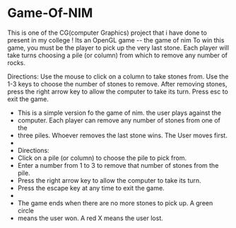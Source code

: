 # Game-Of-NIM
This is one of the CG(computer Graphics) project that i have done to present in my college !
Its an OpenGL game -- the game of nim To win this game, you must be the player to pick up the very last stone. Each player will take turns choosing a pile (or column) from which to remove any number of rocks.

Directions: Use the mouse to click on a column to take stones from. Use the 1-3 keys to choose the number of stones to remove. After removing stones, press the right arrow key to allow the computer to take its turn. Press esc to exit the game.

* This is a simple version fo the game of nim. the user plays against the
 * computer. Each player can remove any number of stones from one of the
 * three piles. Whoever removes the last stone wins. The User moves first.
 *
 * Directions:
 *	 Click on a pile (or column) to choose the pile to pick from.
 * 	 Enter a number from 1 to 3 to remove that number of stones from the pile.
 * 	 Press the right arrow key to allow the computer to take its turn.
 * 	 Press the escape key at any time to exit the game.
 *
 * The game ends when there are no more stones to pick up. A green circle
 * means the user won. A red X means the user lost.
